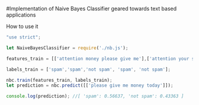 #Implementation of Naive Bayes Classifier geared towards text based applications

How to use it

```javascript
"use strict";

let NaiveBayesClassifier = require('./nb.js');

features_train = [['attention money please give me'],['attention your service money requested'],['hey dad how are you please'], ['buy our pills today'], ['hey do you want to meet me at the bar']];

labels_train = ['spam','spam','not spam', 'spam', 'not spam'];

nbc.train(features_train, labels_train);
let prediction = nbc.predict([['please give me money today']]);

console.log(prediction); //[ 'spam': 0.56637, 'not spam': 0.43363 ]
```